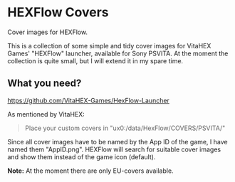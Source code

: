# HEXFlow Covers
Cover images for HEXFlow.

This is a collection of some simple and tidy cover images for VitaHEX Games' "HEXFlow" launcher, available for Sony PSVITA.
At the moment the collection is quite small, but I will extend it in my spare time.

## What you need?
https://github.com/VitaHEX-Games/HexFlow-Launcher

As mentioned by VitaHEX:
> Place your custom covers in "ux0:/data/HexFlow/COVERS/PSVITA/"

Since all cover images have to be named by the App ID of the game, I have named them "AppID.png".
HEXFlow will search for suitable cover images and show them instead of the game icon (default).

**Note:** At the moment there are only EU-covers available.

